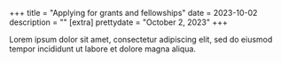 +++
title = "Applying for grants and fellowships"
date = 2023-10-02
description = ""
[extra]
prettydate = "October 2, 2023"
+++

Lorem ipsum dolor sit amet, consectetur adipiscing elit, sed do eiusmod tempor incididunt ut labore et dolore magna aliqua.
